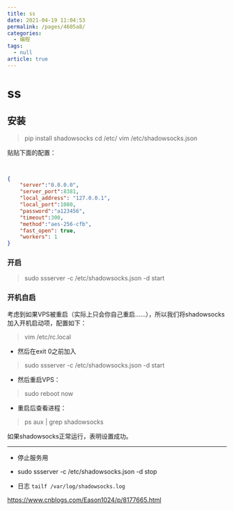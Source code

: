 ```yaml
---
title: ss
date: 2021-04-19 11:04:53
permalink: /pages/4605a8/
categories: 
  - 编程
tags: 
  - null
article: true
---
```

# ss  

## 安装

> pip install shadowsocks
> cd /etc/
> vim /etc/shadowsocks.json

贴贴下面的配置：

```json
    
    
{    
    "server":"0.0.0.0",    
    "server_port":8381,    
    "local_address": "127.0.0.1",    
    "local_port":1080,    
    "password":"a123456",    
    "timeout":300,    
    "method":"aes-256-cfb",    
    "fast_open": true,    
    "workers": 1    
}    
```

### 开启

> sudo ssserver -c /etc/shadowsocks.json -d start

### 开机自启

考虑到如果VPS被重启（实际上只会你自己重启……），所以我们将shadowsocks加入开机启动项，配置如下：
> vim /etc/rc.local

- 然后在exit 0之前加入

> sudo ssserver -c /etc/shadowsocks.json -d start

- 然后重启VPS：

> sudo reboot now

- 重启后查看进程：

> ps aux | grep shadowsocks

如果shadowsocks正常运行，表明设置成功。

---

- 停止服务用
- sudo ssserver -c /etc/shadowsocks.json -d stop

- 日志 ```tailf /var/log/shadowsocks.log```

https://www.cnblogs.com/Eason1024/p/8177665.html
